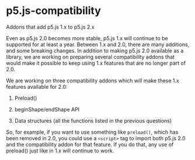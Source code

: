 # p5.js-compatibility

Addons that add p5.js 1.x to p5.js 2.x

Even as p5.js 2.0 becomes more stable, p5.js 1.x will continue to be supported for at least a year. Between 1.x and 2.0, there are many additions, and some breaking changes. In addition to making p5.js 2.0 available as a library, we are working on preparing several compatibility addons that would make it possible to keep using 1.x features that are no longer part of 2.0.

We are working on three compatibility addons which will make these 1.x features available for 2.0:

1. Preload()

2. beginShape/endShape API

3. Data structures (all the functions listed in the previous questions)

So, for example, if you want to use something like `preload()`, which has been removed in 2.0, you could use a `<script>` tag to import both p5.js 2.0 and the compatibility addon for that feature. If you do that, any use of preload() just like in 1.x will continue to work.
